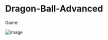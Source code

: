 # Dragon-Ball-Advanced

Game:

![image](https://github.com/user-attachments/assets/86db9959-f8e5-4617-9c0c-935eaa145b41)
